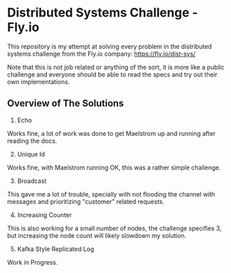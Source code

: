 # Distributed Systems Challenge - Fly.io

This repository is my attempt at solving every problem in the distributed systems challenge from the Fly.io company: https://fly.io/dist-sys/

Note that this is not job related or anything of the sort, it is more like a public challenge and everyone should be able to read the specs and try out their own implementations.

## Overview of The Solutions

1. Echo

Works fine, a lot of work was done to get Maelstrom up and running after reading the docs.

2. Unique Id

Works fine, with Maelstrom running OK, this was a rather simple challenge.

3. Broadcast

This gave me a lot of trouble, specially with not flooding the channel with messages and prioritizing "customer" related requests.

4. Increasing Counter

This is also working for a small number of nodes, the challenge specifies 3, but increasing the node count will likely slowdown my solution.

5. Kafka Style Replicated Log

Work in Progress.